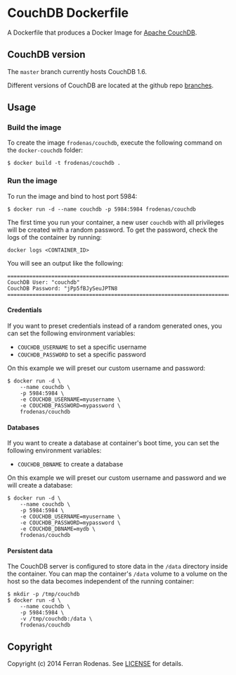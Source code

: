 # CouchDB Dockerfile

A Dockerfile that produces a Docker Image for [Apache CouchDB](http://couchdb.apache.org/).

## CouchDB version

The `master` branch currently hosts CouchDB 1.6.

Different versions of CouchDB are located at the github repo [branches](https://github.com/frodenas/docker-couchdb/branches).

## Usage

### Build the image

To create the image `frodenas/couchdb`, execute the following command on the `docker-couchdb` folder:

```
$ docker build -t frodenas/couchdb .
```

### Run the image

To run the image and bind to host port 5984:

```
$ docker run -d --name couchdb -p 5984:5984 frodenas/couchdb
```

The first time you run your container, a new user `couchdb` with all privileges will be created with a random password.
To get the password, check the logs of the container by running:

```
docker logs <CONTAINER_ID>
```

You will see an output like the following:

```
========================================================================
CouchDB User: "couchdb"
CouchDB Password: "jPp5fBJySeuJPTN8
========================================================================
```

#### Credentials

If you want to preset credentials instead of a random generated ones, you can set the following environment variables:

* `COUCHDB_USERNAME` to set a specific username
* `COUCHDB_PASSWORD` to set a specific password

On this example we will preset our custom username and password:

```
$ docker run -d \
    --name couchdb \
    -p 5984:5984 \
    -e COUCHDB_USERNAME=myusername \
    -e COUCHDB_PASSWORD=mypassword \
    frodenas/couchdb
```

#### Databases

If you want to create a database at container's boot time, you can set the following environment variables:

* `COUCHDB_DBNAME` to create a database

On this example we will preset our custom username and password and we will create a database:

```
$ docker run -d \
    --name couchdb \
    -p 5984:5984 \
    -e COUCHDB_USERNAME=myusername \
    -e COUCHDB_PASSWORD=mypassword \
    -e COUCHDB_DBNAME=mydb \
    frodenas/couchdb
```

#### Persistent data

The CouchDB server is configured to store data in the `/data` directory inside the container. You can map the
container's `/data` volume to a volume on the host so the data becomes independent of the running container:

```
$ mkdir -p /tmp/couchdb
$ docker run -d \
    --name couchdb \
    -p 5984:5984 \
    -v /tmp/couchdb:/data \
    frodenas/couchdb
```

## Copyright

Copyright (c) 2014 Ferran Rodenas. See [LICENSE](https://github.com/frodenas/docker-couchdb/blob/master/LICENSE) for details.
